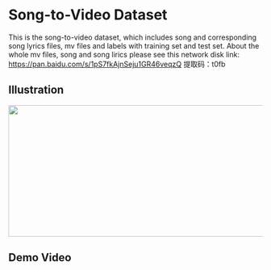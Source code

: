 # Song-to-Video Dataset
This is the song-to-video dataset, which includes song and corresponding song lyrics files, mv files and labels with training set and test set. About the whole mv files, song and song lirics please see this network disk link: https://pan.baidu.com/s/1pS7fkAjnSeju1GR46veqzQ  提取码：t0fb

## Illustration
<div align=center><img src="https://user-images.githubusercontent.com/102368468/160239206-18d7565a-9d27-48c6-be32-158f571ae716.png" width="700" height="260" /></div>

## Demo Video
